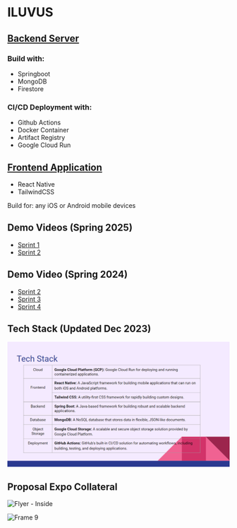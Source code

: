 # ILUVUS

## [Backend Server](https://github.com/ILUVUS/iluvus-backend-api)

### Build with:
  - Springboot
  - MongoDB
  - Firestore

### CI/CD Deployment with:
  - Github Actions
  - Docker Container
  - Artifact Registry
  - Google Cloud Run

## [Frontend Application](https://github.com/ILUVUS/iluvus-react-native)

- React Native
- TailwindCSS

Build for: any iOS or Android mobile devices

## Demo Videos (Spring 2025)
- [Sprint 1](https://www.youtube.com/shorts/5LSe3t9bsv8?feature=share)
- [Sprint 2](https://www.youtube.com/shorts/qBiIW59CwYc)

## Demo Video (Spring 2024)

- [Sprint 2](https://www.youtube.com/watch?v=i3RQoCzTwGY)
- [Sprint 3](https://youtu.be/vRfSWI67zGM)
- [Sprint 4](https://youtu.be/x9zPtdvjpJw)

## Tech Stack (Updated Dec 2023)

![image](https://github.com/ILUVUS/.github/blob/main/profile/img/tech_stack.png)

## Proposal Expo Collateral

![Flyer - Inside](https://github.com/ILUVUS/.github/assets/21033636/6ab6201c-8f9b-4973-bbb9-23c60fbfca06)

![Frame 9](https://github.com/ILUVUS/.github/assets/21033636/f9b17b26-c9cd-4165-ae2d-6cb4cdcc8895)
